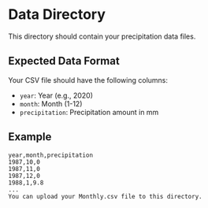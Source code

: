 # Data Directory

This directory should contain your precipitation data files.

## Expected Data Format

Your CSV file should have the following columns:
- `year`: Year (e.g., 2020)
- `month`: Month (1-12)
- `precipitation`: Precipitation amount in mm

## Example

```csv
year,month,precipitation
1987,10,0
1987,11,0
1987,12,0
1988,1,9.8
...
You can upload your Monthly.csv file to this directory.
